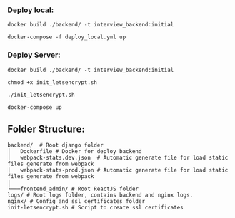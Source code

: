 ### Deploy local:

```docker build ./backend/ -t interview_backend:initial```

```docker-compose -f deploy_local.yml up```


### Deploy Server:

```docker build ./backend/ -t interview_backend:initial```

```chmod +x init_letsencrypt.sh```

```./init_letsencrypt.sh```

```docker-compose up```


## Folder Structure:

```
backend/  # Root django folder
│   Dockerfile # Docker for deploy backend
│   webpack-stats.dev.json  # Automatic generate file for load static files generate from webpack
|   webpack-stats-prod.json # Automatic generate file for load static files generate from webpack
│
└───frontend_admin/ # Root ReactJS folder
logs/ # Root logs folder, contains backend and nginx logs.
nginx/ # Config and ssl certificates folder
init-letsencrypt.sh # Script to create ssl certificates
```